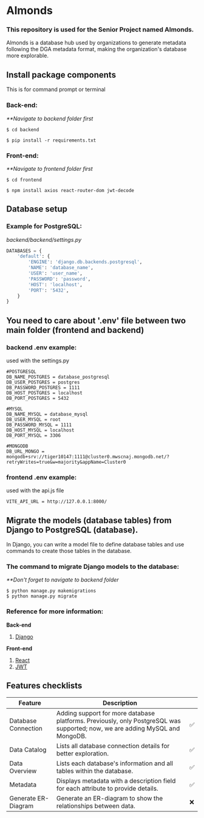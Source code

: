 # Almonds
### This repository is used for the Senior Project named Almonds.
Almonds is a database hub used by organizations to generate metadata following the DGA metadata format, making the organization's database more explorable.

## Install package components
This is for command prompt or terminal
### Back-end:
_**Navigate to backend folder first_
```
$ cd backend
```
```
$ pip install -r requirements.txt
```
### Front-end:
_**Navigate to frontend folder first_
```
$ cd frontend
```
```
$ npm install axios react-router-dom jwt-decode
```

## Database setup
### Example for PostgreSQL:
_backend/backend/settings.py_
``` python
DATABASES = {
    'default': {
        'ENGINE': 'django.db.backends.postgresql',
        'NAME': 'database_name',
        'USER': 'user_name',
        'PASSWORD': 'password',
        'HOST': 'localhost',
        'PORT': '5432',
    }
}
```
## You need to care about '.env' file between two main folder (frontend and backend)
### backend .env example:
used with the settings.py
``` 
#POSTGRESQL
DB_NAME_POSTGRES = database_postgresql
DB_USER_POSTGRES = postgres
DB_PASSWORD_POSTGRES = 1111      
DB_HOST_POSTGRES = localhost
DB_PORT_POSTGRES = 5432

#MYSQL
DB_NAME_MYSQL = database_mysql
DB_USER_MYSQL = root
DB_PASSWORD_MYSQL = 1111
DB_HOST_MYSQL = localhost
DB_PORT_MYSQL = 3306

#MONGODB
DB_URL_MONGO = mongodb+srv://tiger10147:1111@cluster0.mwscnaj.mongodb.net/?retryWrites=true&w=majority&appName=Cluster0
```
### frontend .env example:
used with the api.js file
``` 
VITE_API_URL = http://127.0.0.1:8000/
```

## Migrate the models (database tables) from Django to PostgreSQL (database).
In Django, you can write a model file to define database tables and use commands to create those tables in the database.
### The command to migrate Django models to the database:
_**Don't forget to navigate to backend folder_
```
$ python manage.py makemigrations
$ python manage.py migrate
```
### Reference for more information:
**Back-end**
1. [Django](https://docs.djangoproject.com/en/5.0/)

**Front-end**
1. [React](https://legacy.reactjs.org/docs/getting-started.html)
2. [JWT](https://jwt.io/introduction)


## Features checklists
Feature | Description | |
-----|-----|-----|
Database Connection|Adding support for more database platforms. Previously, only PostgreSQL was supported; now, we are adding MySQL and MongoDB.|:white_check_mark:
Data Catalog|Lists all database connection details for better exploration.|:white_check_mark:
Data Overview|Lists each database's information and all tables within the database.|:white_check_mark:
Metadata|Displays metadata with a description field for each attribute to provide details.|:white_check_mark:
Generate ER-Diagram|Generate an ER-diagram to show the relationships between data.|:x:
